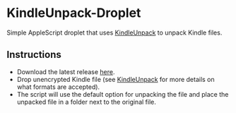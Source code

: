 # KindleUnpack-Droplet
Simple AppleScript droplet that uses [KindleUnpack](https://github.com/kevinhendricks/KindleUnpack) to unpack Kindle files.
## Instructions
* Download the latest release [here](https://github.com/MatchaJoeJoe/KindleUnpack-Droplet/releases).
* Drop unencrypted Kindle file (see [KindleUnpack](https://github.com/kevinhendricks/KindleUnpack) for more details on what formats are accepted).
* The script will use the default option for unpacking the file and place the unpacked file in a folder next to the original file.
